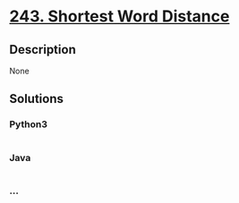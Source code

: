 # [243. Shortest Word Distance](https://leetcode.com/problems/shortest-word-distance)

## Description
None


## Solutions


### Python3

```python

```

### Java

```java

```

### ...
```

```
